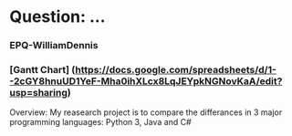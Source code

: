 # Question: ...
### EPQ-WilliamDennis
### [Gantt Chart] (https://docs.google.com/spreadsheets/d/1--2cGY8hnuUD1YeF-Mha0ihXLcx8LqJEYpkNGNovKaA/edit?usp=sharing)
Overview: My reasearch project is to compare the differances in 3 major programming languages: Python 3, Java and C#
